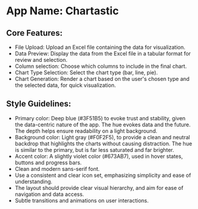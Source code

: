 # **App Name**: Chartastic

## Core Features:

- File Upload: Upload an Excel file containing the data for visualization.
- Data Preview: Display the data from the Excel file in a tabular format for review and selection.
- Column selection: Choose which columns to include in the final chart.
- Chart Type Selection: Select the chart type (bar, line, pie).
- Chart Generation: Render a chart based on the user's chosen type and the selected data, for quick visualization.

## Style Guidelines:

- Primary color: Deep blue (#3F51B5) to evoke trust and stability, given the data-centric nature of the app. The hue evokes data and the future. The depth helps ensure readability on a light background.
- Background color: Light gray (#F0F2F5), to provide a clean and neutral backdrop that highlights the charts without causing distraction. The hue is similar to the primary, but is far less saturated and far brighter.
- Accent color: A slightly violet color (#673AB7), used in hover states, buttons and progress bars.
- Clean and modern sans-serif font.
- Use a consistent and clear icon set, emphasizing simplicity and ease of understanding.
- The layout should provide clear visual hierarchy, and aim for ease of navigation and data access.
- Subtle transitions and animations on user interactions.